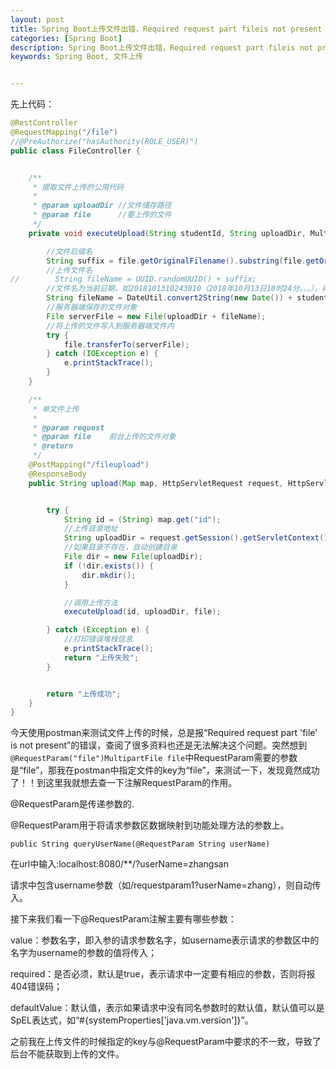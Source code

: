 ```yaml
---
layout: post
title: Spring Boot上传文件出错，Required request part fileis not present
categories: [Spring Boot]
description: Spring Boot上传文件出错，Required request part fileis not present
keywords: Spring Boot, 文件上传


---
```


先上代码：

```java
@RestController
@RequestMapping("/file")
//@PreAuthorize("hasAuthority(ROLE_USER)")
public class FileController {


    /**
     * 提取文件上传的公用代码
     *
     * @param uploadDir //文件储存路径
     * @param file      //要上传的文件
     */
    private void executeUpload(String studentId, String uploadDir, MultipartFile file) {

        //文件后缀名
        String suffix = file.getOriginalFilename().substring(file.getOriginalFilename().lastIndexOf("."));
        //上传文件名
//        String fileName = UUID.randomUUID() + suffix;
        //文件名为当前日期，如2018101310243010（2018年10月13日10时24分。。。），再加上studentId
        String fileName = DateUtil.convert2String(new Date()) + studentId + suffix;
        //服务器端保存的文件对象
        File serverFile = new File(uploadDir + fileName);
        //将上传的文件写入到服务器端文件内
        try {
            file.transferTo(serverFile);
        } catch (IOException e) {
            e.printStackTrace();
        }
    }

    /**
     * 单文件上传
     *
     * @param request
     * @param file    前台上传的文件对象
     * @return
     */
    @PostMapping("/fileupload")
    @ResponseBody
    public String upload(Map map, HttpServletRequest request, HttpServletResponse response, @RequestParam("file")MultipartFile file) {


        try {
            String id = (String) map.get("id");
            //上传目录地址
            String uploadDir = request.getSession().getServletContext().getRealPath("/") + "/upload/";
            //如果目录不存在，自动创建目录
            File dir = new File(uploadDir);
            if (!dir.exists()) {
                dir.mkdir();
            }

            //调用上传方法
            executeUpload(id, uploadDir, file);

        } catch (Exception e) {
            //打印错误堆栈信息
            e.printStackTrace();
            return "上传失败";
        }


        return "上传成功";
    }
}
```

今天使用postman来测试文件上传的时候，总是报“Required request part 'file' is not present”的错误，查阅了很多资料也还是无法解决这个问题。突然想到```@RequestParam("file")MultipartFile file```中RequestParam需要的参数是“file”，那我在postman中指定文件的key为“file”，来测试一下，发现竟然成功了！！到这里我就想去查一下注解RequestParam的作用。

@RequestParam是传递参数的.

@RequestParam用于将请求参数区数据映射到功能处理方法的参数上。

```
public String queryUserName(@RequestParam String userName)
```

在url中输入:localhost:8080/**/?userName=zhangsan

请求中包含username参数（如/requestparam1?userName=zhang），则自动传入。

接下来我们看一下@RequestParam注解主要有哪些参数：

value：参数名字，即入参的请求参数名字，如username表示请求的参数区中的名字为username的参数的值将传入；

required：是否必须，默认是true，表示请求中一定要有相应的参数，否则将报404错误码；

defaultValue：默认值，表示如果请求中没有同名参数时的默认值，默认值可以是SpEL表达式，如“#{systemProperties['java.vm.version']}”。





之前我在上传文件的时候指定的key与@RequestParam中要求的不一致，导致了后台不能获取到上传的文件。